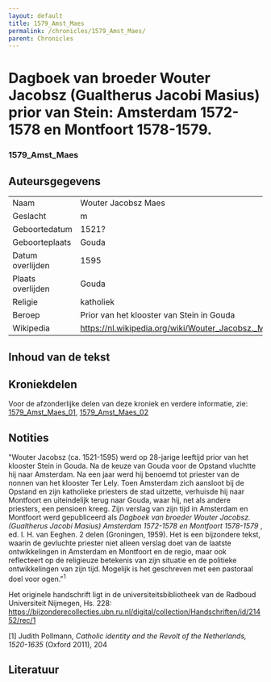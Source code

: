 ```yaml
---
layout: default
title: 1579_Amst_Maes
permalink: /chronicles/1579_Amst_Maes/
parent: Chronicles
--- 
```



# Dagboek van broeder Wouter Jacobsz (Gualtherus Jacobi Masius) prior van Stein: Amsterdam 1572-1578 en Montfoort 1578-1579.

### 1579_Amst_Maes


## Auteursgegevens 

| | | 
| --------------- | --------------- | 
| Naam | Wouter Jacobsz Maes | 
| Geslacht | m | 
| Geboortedatum | 1521? | 
| Geboorteplaats | Gouda | 
| Datum overlijden | 1595 | 
| Plaats overlijden | Gouda | 
| Religie | katholiek | 
| Beroep | Prior van het klooster van Stein in Gouda | 
| Wikipedia | https://nl.wikipedia.org/wiki/Wouter_Jacobsz._Maes | 

## Inhoud van de tekst 


## Kroniekdelen

Voor de afzonderlijke delen van deze kroniek en verdere informatie, zie: [1579_Amst_Maes_01](https://chroniclingnovelty.github.io/corpus-documentation/chronicles/1579_Amst_Maes_01), [1579_Amst_Maes_02](https://chroniclingnovelty.github.io/corpus-documentation/chronicles/1579_Amst_Maes_02)



## Notities 

"Wouter Jacobsz (ca. 1521-1595) werd op 28-jarige leeftijd prior van het
klooster Stein in Gouda. Na de keuze van Gouda voor de Opstand vluchtte hij
naar Amsterdam. Na een jaar werd hij benoemd tot priester van de nonnen van
het klooster Ter Lely. Toen Amsterdam zich aansloot bij de Opstand en zijn
katholieke priesters de stad uitzette, verhuisde hij naar Montfoort en
uiteindelijk terug naar Gouda, waar hij, net als andere priesters, een
pensioen kreeg. Zijn verslag van zijn tijd in Amsterdam en Montfoort werd
gepubliceerd als _Dagboek van broeder Wouter Jacobsz. (Gualtherus Jacobi
Masius) Amsterdam 1572-1578 en Montfoort 1578-1579_ , ed. I. H. van Eeghen. 2
delen (Groningen, 1959). Het is een bijzondere tekst, waarin de gevluchte
priester niet alleen verslag doet van de laatste ontwikkelingen in Amsterdam
en Montfoort en de regio, maar ook reflecteert op de religieuze betekenis van
zijn situatie en de politieke ontwikkelingen van zijn tijd. Mogelijk is het
geschreven met een pastoraal doel voor ogen."<sup>1</sup>

Het originele handschrift ligt in de universiteitsbibliotheek van de Radboud
Universiteit Nijmegen, Hs. 228:  
<https://bijzonderecollecties.ubn.ru.nl/digital/collection/Handschriften/id/21452/rec/1>

[1] Judith Pollmann, _Catholic identity and the Revolt of the Netherlands,
1520-1635_ (Oxford 2011), 204



## Literatuur 

